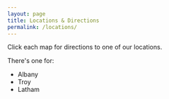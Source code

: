```yaml
---
layout: page
title: Locations & Directions
permalink: /locations/
---
```


Click each map for directions to one of our locations.

There's one for:
- Albany
- Troy
- Latham
